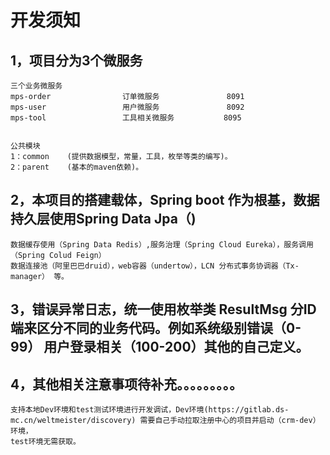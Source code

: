 # 开发须知

## 1，项目分为3个微服务 

    三个业务微服务
    mps-order                订单微服务               8091
    mps-user                 用户微服务               8092
    mps-tool                 工具相关微服务           8095


    公共模块
    1：common    (提供数据模型，常量，工具，枚举等类的编写)。
    2：parent    (基本的maven依赖)。

## 2，本项目的搭建载体，Spring boot 作为根基，数据持久层使用Spring Data Jpa（)

    数据缓存使用（Spring Data Redis）,服务治理（Spring Cloud Eureka），服务调用（Spring Colud Feign） 
    数据连接池（阿里巴巴druid），web容器（undertow），LCN 分布式事务协调器（Tx-manager） 等。

## 3，错误异常日志，统一使用枚举类 ResultMsg 分ID端来区分不同的业务代码。例如系统级别错误（0-99） 用户登录相关（100-200）其他的自己定义。
## 4，其他相关注意事项待补充。。。。。。。。。

    支持本地Dev环境和test测试环境进行开发调试，Dev环境(https://gitlab.ds-mc.cn/weltmeister/discovery) 需要自己手动拉取注册中心的项目并启动（crm-dev）环境，
    test环境无需获取。
